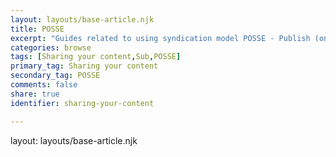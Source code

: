 ```yaml
---
layout: layouts/base-article.njk
title: POSSE
excerpt: "Guides related to using syndication model POSSE - Publish (on your) Own Site, Syndicate Elsewhere"
categories: browse
tags: [Sharing your content,Sub,POSSE]
primary_tag: Sharing your content
secondary_tag: POSSE
comments: false
share: true
identifier: sharing-your-content

---
```

layout: layouts/base-article.njk